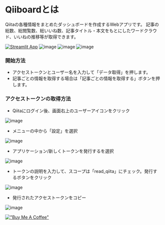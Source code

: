 
# Qiiboardとは
Qiitaの各種情報をまとめたダッシュボードを作成するWebアプリです。
記事の総数、総閲覧数、総いいね数、記事タイトル・本文をもとにしたワードクラウド、いいねの推移等が取得できます。

[![Streamlit App](https://static.streamlit.io/badges/streamlit_badge_black_white.svg)](https://qiiboard.streamlit.app/)
![image](https://github.com/ppspps824/Qiiboard/assets/34480286/a3d16da6-b3c2-4d90-8970-557403bda659)
![image](https://github.com/ppspps824/Qiiboard/assets/34480286/b186f061-b28c-4a4c-b0f1-b3cf75d7945d)
![image](https://github.com/ppspps824/Qiiboard/assets/34480286/90a1c39a-213e-45db-9190-18bfdcc42db4)


### 開始方法
- アクセストークンとユーザー名を入力して「データ取得」を押します。
- 記事ごとの情報を取得する場合は「記事ごとの情報を取得する」ボタンを押します。

### アクセストークンの取得方法
- Qiitaにログイン後、画面右上のユーザーアイコンをクリック
  
![image](https://github.com/ppspps824/Qiiboard/assets/34480286/61065ead-bf79-44dc-b174-a8790e22051a)

- メニューの中から「設定」を選択
  
![image](https://github.com/ppspps824/Qiiboard/assets/34480286/266f4aa7-3644-4487-87ab-b3f7ea504d3c)

- アプリケーション/新しくトークンを発行するを選択
  
![image](https://github.com/ppspps824/Qiiboard/assets/34480286/e2d3ebd1-5101-4c4d-aac8-7aaf4cbe53d1)

- トークンの説明を入力して、スコープは「read_qiita」にチェック。発行するボタンをクリック
  
![image](https://github.com/ppspps824/Qiiboard/assets/34480286/f44852f4-d0e9-4041-8a64-6425ca9e929a)

- 発行されたアクセストークンをコピー
  
![image](https://github.com/ppspps824/Qiiboard/assets/34480286/d1d03276-9da4-49ea-beaa-fa7dbfdb2ed9)



[!["Buy Me A Coffee"](https://www.buymeacoffee.com/assets/img/custom_images/orange_img.png)](https://www.buymeacoffee.com/papasim824C)
